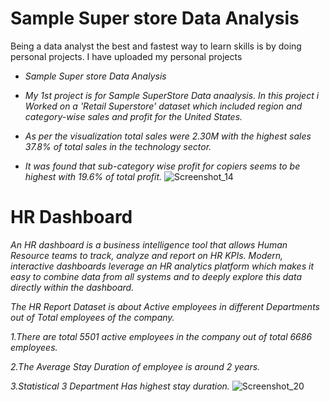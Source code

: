 # Sample Super store Data Analysis
Being a data analyst the best and fastest way to learn skills is by doing personal projects. I have uploaded my personal projects
 
 - *Sample  Super  store  Data  Analysis*
 
- *My 1st project is for Sample SuperStore Data anaalysis. In this project i Worked on a 'Retail Superstore' dataset which included region and category-wise sales and profit for the United States.*

- *As per the visualization total sales were 2.30M with the highest sales 37.8% of total sales in the technology sector.*
- *It was found that sub-category wise profit for copiers seems to be highest with 19.6% of total profit.*
![Screenshot_14](https://user-images.githubusercontent.com/108445074/187584684-bb2d7fbc-637a-4ac7-a816-b456a446566f.png)

# HR Dashboard
*An HR dashboard is a business intelligence tool that allows Human Resource teams to track, analyze and report on HR KPIs. Modern, interactive dashboards leverage an HR analytics platform which makes it easy to combine data from all systems and to deeply explore this data directly within the dashboard.*

*The HR Report Dataset is about Active employees in different Departments out of Total employees of the company.*

*1.There are total 5501 active employees in the company out of total 6686 employees.*

*2.The Average Stay Duration of employee is around 2 years.*

*3.Statistical 3 Department Has highest stay duration.*
![Screenshot_20](https://user-images.githubusercontent.com/108445074/190550238-ace50379-bd4a-40fa-8ae6-e5c58ea2ccf9.png)
